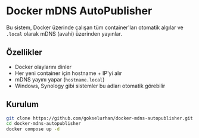 # Docker mDNS AutoPublisher

Bu sistem, Docker üzerinde çalışan tüm container'ları otomatik algılar ve `.local` olarak mDNS (avahi) üzerinden yayınlar.

## Özellikler

- Docker olaylarını dinler
- Her yeni container için hostname + IP'yi alır
- mDNS yayını yapar (`hostname.local`)
- Windows, Synology gibi sistemler bu adları otomatik görebilir

## Kurulum

```bash
git clone https://github.com/gokselurhan/docker-mdns-autopublisher.git
cd docker-mdns-autopublisher
docker compose up -d

